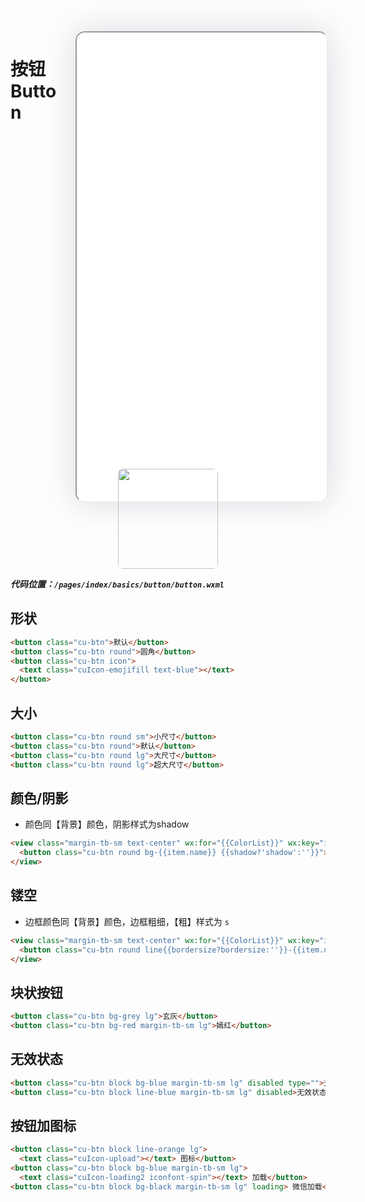 <!--
 * @Descripttion: 
 * @version: V1.0
 * @Author: Xiaokang Lei
 * @email: lxk201808@163.com
 * @Date: 2022-11-30 15:17:24
 * @LastEditors: Xiaokang Lei
 * @LastEditTime: 2022-12-05 16:59:42
-->

<div style="width:400px; height:700px; float:right; padding-left:3%;">
    <iframe src="./h5/index.html#/pages/index/basics/button/button" width="400" height="750" style="border-radius:15px; box-shadow:0 0 50px 0px rgb(30 0 60 / 15%);"></iframe>
</div>

# 按钮Button

<div align=center>
  <img width="160px" style="border-radius: 5%;" src="https://s1.ax1x.com/2022/11/30/zwKDdU.jpg">
</div>

***代码位置：`/pages/index/basics/button/button.wxml`***

## 形状

```html
<button class="cu-btn">默认</button>
<button class="cu-btn round">圆角</button>
<button class="cu-btn icon">
  <text class="cuIcon-emojifill text-blue"></text>
</button>
```

## 大小

```html
<button class="cu-btn round sm">小尺寸</button>
<button class="cu-btn round">默认</button>
<button class="cu-btn round lg">大尺寸</button>
<button class="cu-btn round lg">超大尺寸</button>
```

## 颜色/阴影

- 颜色同【背景】颜色，阴影样式为shadow

```html
<view class="margin-tb-sm text-center" wx:for="{{ColorList}}" wx:key="item">
  <button class="cu-btn round bg-{{item.name}} {{shadow?'shadow':''}}">{{item.title}}</button>
</view>
```

## 镂空

- 边框颜色同【背景】颜色，边框粗细，【粗】样式为 `s`

```html
<view class="margin-tb-sm text-center" wx:for="{{ColorList}}" wx:key="item" wx:if="{{item.name!='white'}}">
  <button class="cu-btn round line{{bordersize?bordersize:''}}-{{item.name}} {{shadow?'shadow':''}}">{{item.title}}</button>
</view>
```

## 块状按钮

```html
<button class="cu-btn bg-grey lg">玄灰</button>
<button class="cu-btn bg-red margin-tb-sm lg">嫣红</button>
```

## 无效状态

```html
<button class="cu-btn block bg-blue margin-tb-sm lg" disabled type="">无效状态</button>
<button class="cu-btn block line-blue margin-tb-sm lg" disabled>无效状态</button>
```

## 按钮加图标

```html
<button class="cu-btn block line-orange lg">
  <text class="cuIcon-upload"></text> 图标</button>
<button class="cu-btn block bg-blue margin-tb-sm lg">
  <text class="cuIcon-loading2 iconfont-spin"></text> 加载</button>
<button class="cu-btn block bg-black margin-tb-sm lg" loading> 微信加载</button>
```
